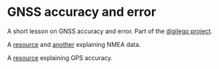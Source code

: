 # GNSS accuracy and error
A short lesson on GNSS accuracy and error.
Part of the [digilego project](https://digilego.eu).

A [resource](http://aprs.gids.nl/nmea/) and [another](https://gpsd.gitlab.io/gpsd/NMEA.html) explaining NMEA data.

A [resource](https://gisgeography.com/gps-accuracy-hdop-pdop-gdop-multipath/) explaining GPS accuracy.

